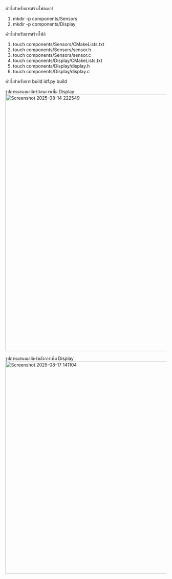 คำสั่งสำหรับการสร้างโฟลเดอร์
1. mkdir -p components/Sensors
2. mkdir -p components/Display

คำสั่งสำหรับการสร้างไฟล์
1. touch components/Sensors/CMakeLists.txt
2. touch components/Sensors/sensor.h
3. touch components/Sensors/sensor.c
4. touch components/Display/CMakeLists.txt
5. touch components/Display/display.h
6. touch components/Display/display.c

คำสั่งสำหรับการ build
idf.py build

รูปภาพแสดงผลลัพธ์ก่อนการเพิ่ม Display
<img width="923" height="802" alt="Screenshot 2025-08-14 222549" src="https://github.com/user-attachments/assets/646d0248-ae3f-4b4b-8873-2f26663eb26a" />

รูปภาพแสดงผลลัพธ์หลังการเพิ่ม Display
<img width="926" height="664" alt="Screenshot 2025-08-17 141104" src="https://github.com/user-attachments/assets/4f0f1104-4d40-44ed-a6c6-ebbcb4bb4f93" />


